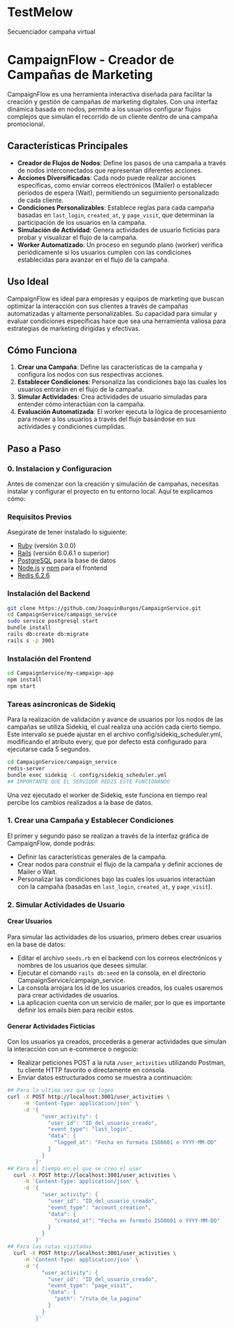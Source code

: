 # TestMelow
Secuenciador campaña virtual
# CampaignFlow - Creador de Campañas de Marketing

CampaignFlow es una herramienta interactiva diseñada para facilitar la creación y gestión de campañas de marketing digitales. Con una interfaz dinámica basada en nodos, permite a los usuarios configurar flujos complejos que simulan el recorrido de un cliente dentro de una campaña promocional. 

## Características Principales

- **Creador de Flujos de Nodos**: Define los pasos de una campaña a través de nodos interconectados que representan diferentes acciones.
- **Acciones Diversificadas**: Cada nodo puede realizar acciones específicas, como enviar correos electrónicos (Mailer) o establecer periodos de espera (Wait), permitiendo un seguimiento personalizado de cada cliente.
- **Condiciones Personalizables**: Establece reglas para cada campaña basadas en `last_login`, `created_at`, y `page_visit`, que determinan la participación de los usuarios en la campaña.
- **Simulación de Actividad**: Genera actividades de usuario ficticias para probar y visualizar el flujo de la campaña.
- **Worker Automatizado**: Un proceso en segundo plano (worker) verifica periódicamente si los usuarios cumplen con las condiciones establecidas para avanzar en el flujo de la campaña.

## Uso Ideal

CampaignFlow es ideal para empresas y equipos de marketing que buscan optimizar la interacción con sus clientes a través de campañas automatizadas y altamente personalizables. Su capacidad para simular y evaluar condiciones específicas hace que sea una herramienta valiosa para estrategias de marketing dirigidas y efectivas.

## Cómo Funciona

1. **Crear una Campaña**: Define las características de la campaña y configura los nodos con sus respectivas acciones.
2. **Establecer Condiciones**: Personaliza las condiciones bajo las cuales los usuarios entrarán en el flujo de la campaña.
3. **Simular Actividades**: Crea actividades de usuario simuladas para entender cómo interactúan con la campaña.
4. **Evaluación Automatizada**: El worker ejecuta la lógica de procesamiento para mover a los usuarios a través del flujo basándose en sus actividades y condiciones cumplidas.
   
## Paso a Paso
### 0. Instalacion y Configuracion

Antes de comenzar con la creación y simulación de campañas, necesitas instalar y configurar el proyecto en tu entorno local. Aquí te explicamos cómo:

### Requisitos Previos

Asegúrate de tener instalado lo siguiente:

- [Ruby](https://www.ruby-lang.org/es/documentation/installation/) (versión 3.0.0)
- [Rails](http://railsapps.github.io/installing-rails.html) (versión 6.0.6.1 o superior)
- [PostgreSQL](https://www.postgresql.org/download/) para la base de datos
- [Node.js](https://nodejs.org/) y [npm](https://www.npmjs.com/) para el frontend
- [Redis 6.2.6](https://redis.io/)

### Instalación del Backend

```bash
git clone https://github.com/JoaquinBurgos/CampaignService.git
cd CampaignService/campaign_service
sudo service postgresql start
bundle install
rails db:create db:migrate
rails s -p 3001
```
### Instalación del Frontend
```bash
cd CampaignService/my-campaign-app
npm install
npm start
```
### Tareas asincronicas de Sidekiq
Para la realización de validación y avance de usuarios por los nodos de las campañas se utiliza Sidekiq, el cual realiza una acción cada cierto tiempo. Este intervalo se puede ajustar en el archivo config/sidekiq_scheduler.yml, modificando el atributo every, que por defecto está configurado para ejecutarse cada 5 segundos.
```bash
cd CampaignService/campaign_service
redis-server
bundle exec sidekiq -C config/sidekiq_scheduler.yml
## IMPORTANTE QUE EL SERVIDOR REDIS ESTE FUNCIONANDO
```
Una vez ejecutado el worker de Sidekiq, este funciona en tiempo real percibe los cambios realizados a la base de datos.
### 1. Crear una Campaña y Establecer Condiciones
El primer y segundo paso se realizan a través de la interfaz gráfica de CampaignFlow, donde podrás:

- Definir las características generales de la campaña.
- Crear nodos para construir el flujo de la campaña y definir acciones de Mailer o Wait.
- Personalizar las condiciones bajo las cuales los usuarios interactúan con la campaña (basadas en `last_login`, `created_at`, y `page_visit`).

### 2. Simular Actividades de Usuario

#### Crear Usuarios
Para simular las actividades de los usuarios, primero debes crear usuarios en la base de datos:

- Editar el archivo `seeds.rb` en el backend con los correos electrónicos y nombres de los usuarios que desees simular.
- Ejecutar el comando `rails db:seed` en la consola, en el directorio CampaignService/campaign_service.
- La consola arrojara los id de los usuarios creados, los cuales usaremos para crear actividades de usuarios.
- La aplicacion cuenta con un servicio de mailer, por lo que es importante definir los emails bien para recibir estos.

#### Generar Actividades Ficticias
Con los usuarios ya creados, procederás a generar actividades que simulan la interacción con un e-commerce o negocio:

- Realizar peticiones POST a la ruta `/user_activities` utilizando Postman, tu cliente HTTP favorito o directamente en consola.
- Enviar datos estructurados como se muestra a continuación:

```bash
## Para la ultima vez que se logeo
curl -X POST http://localhost:3001/user_activities \
     -H 'Content-Type: application/json' \
     -d '{
           "user_activity": {
             "user_id": "ID_del_usuario_creado",
             "event_type": "last_login",
             "data": {
               "logged_at": "Fecha en formato ISO8601 o YYYY-MM-DD"
             }
           }
         }'
## Para el tiempo en el que se creo el user
  curl -X POST http://localhost:3001/user_activities \
     -H 'Content-Type: application/json' \
     -d '{
           "user_activity": {
             "user_id": "ID_del_usuario_creado",
             "event_type": "account_creation",
             "data": {
               "created_at": "Fecha en formato ISO8601 o YYYY-MM-DD"
             }
           }
         }'
## Para las rutas visitadas
  curl -X POST http://localhost:3001/user_activities \
     -H 'Content-Type: application/json' \
     -d '{
           "user_activity": {
             "user_id": "ID_del_usuario_creado",
             "event_type": "page_visit",
             "data": {
               "path": "/ruta_de_la_pagina"
             }
           }
         }'
```
